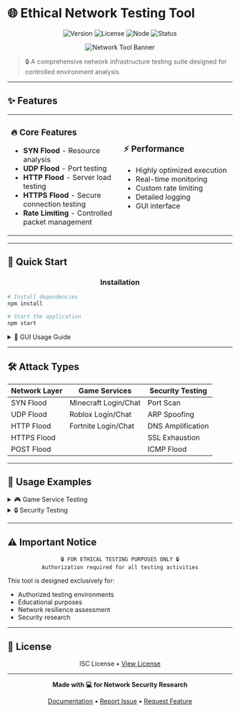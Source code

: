 # 🌐 Ethical Network Testing Tool

<div align="center">

![Version](https://img.shields.io/badge/version-2.0.0-blue.svg?style=for-the-badge)
![License](https://img.shields.io/badge/license-ISC-green.svg?style=for-the-badge)
![Node](https://img.shields.io/badge/node-%3E=14.0.0-brightgreen.svg?style=for-the-badge)
![Status](https://img.shields.io/badge/status-active-success.svg?style=for-the-badge)

</div>

<p align="center">
  <img src="/api/placeholder/800/400" alt="Network Tool Banner"/>
</p>

> 🔒 A comprehensive network infrastructure testing suite designed for controlled environment analysis.

---

## ✨ Features

<table>
<tr>
<td width="50%">

### 🔥 Core Features
- **SYN Flood** - Resource analysis
- **UDP Flood** - Port testing
- **HTTP Flood** - Server load testing
- **HTTPS Flood** - Secure connection testing
- **Rate Limiting** - Controlled packet management

</td>
<td width="50%">

### ⚡ Performance
- Highly optimized execution
- Real-time monitoring
- Custom rate limiting
- Detailed logging
- GUI interface

</td>
</tr>
</table>

---

## 🚀 Quick Start

<div align="center">

### Installation

</div>

```bash
# Install dependencies
npm install

# Start the application
npm start
```

<details>
<summary>📝 GUI Usage Guide</summary>

1. Enter the target IP/domain
2. Select attack type
3. Set rate limit (default: 100)
4. Click "Start Attack"

</details>

---

## 🛠️ Attack Types

<div align="center">

| Network Layer | Game Services | Security Testing |
|--------------|---------------|------------------|
| SYN Flood | Minecraft Login/Chat | Port Scan |
| UDP Flood | Roblox Login/Chat | ARP Spoofing |
| HTTP Flood | Fortnite Login/Chat | DNS Amplification |
| HTTPS Flood | | SSL Exhaustion |
| POST Flood | | ICMP Flood |

</div>

---

## 📖 Usage Examples

<details>
<summary>🎮 Game Service Testing</summary>

### Minecraft Testing
```yaml
Target: example.com
Type: Minecraft Login Flood
Rate: 50 packets/sec
Action: Click "Start Attack"
```

### Roblox Testing
```yaml
Target: example.com
Type: Roblox Login Flood
Rate: 50 packets/sec
Action: Click "Start Attack"
```

### Fortnite Testing
```yaml
Target: example.com
Type: Fortnite Login Flood
Rate: 50 packets/sec
Action: Click "Start Attack"
```
</details>

<details>
<summary>🔒 Security Testing</summary>

### Network Layer Testing
```yaml
Target: example.com
Type: [ICMP/DNS/POST/SSL]
Rate: 50 packets/sec
Action: Click "Start Attack"
```

### Infrastructure Testing
```yaml
Target: example.com
Type: [Port Scan/ARP Spoofing]
Rate: 50 packets/sec
Action: Click "Start Attack"
```
</details>

---

## ⚠️ Important Notice

<div align="center">

```
🔒 FOR ETHICAL TESTING PURPOSES ONLY 🔒
Authorization required for all testing activities
```

</div>

This tool is designed exclusively for:
- Authorized testing environments
- Educational purposes
- Network resilience assessment
- Security research

---

## 📜 License

<div align="center">

ISC License • [View License](LICENSE)

---

**Made with 💻 for Network Security Research**

[Documentation](docs) • [Report Issue](issues) • [Request Feature](features)

</div>
